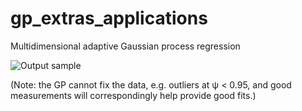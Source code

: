 # gp_extras_applications
Multidimensional adaptive Gaussian process regression


![Output sample](https://github.com/AbhilashMathews/gp_extras_applications/blob/master/2D-GPR-1160718013.gif)

(Note: the GP cannot fix the data, e.g. outliers at ψ < 0.95, and good measurements will correspondingly help provide good fits.)

